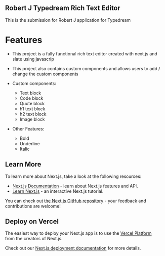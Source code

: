 ## Robert J Typedream Rich Text Editor

This is the submission for Robert J application for Typedream



# Features

- This project is a fully functional rich text editor created with next.js and slate using javascrip
- This project also contains custom components and allows users to add / change the custom components 

- Custom components:
    - Text block
    - Code block
    - Quote block
    - h1 text block
    - h2 text block
    - Image block

- Other Features:
    - Bold
    - Underline
    - Italic


## Learn More

To learn more about Next.js, take a look at the following resources:

- [Next.js Documentation](https://nextjs.org/docs) - learn about Next.js features and API.
- [Learn Next.js](https://nextjs.org/learn) - an interactive Next.js tutorial.

You can check out [the Next.js GitHub repository](https://github.com/vercel/next.js/) - your feedback and contributions are welcome!

## Deploy on Vercel

The easiest way to deploy your Next.js app is to use the [Vercel Platform](https://vercel.com/new?utm_medium=default-template&filter=next.js&utm_source=create-next-app&utm_campaign=create-next-app-readme) from the creators of Next.js.

Check out our [Next.js deployment documentation](https://nextjs.org/docs/deployment) for more details.
